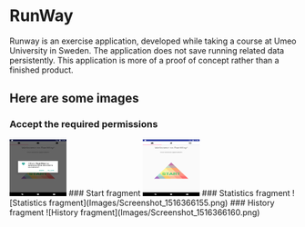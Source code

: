 # RunWay
Runway is an exercise application, developed while taking a course at Umeo University in Sweden. The application does not save running related data persistently. This application is more of a proof of concept rather than a finished product.

## Here are some images
### Accept the required permissions
<img src="Images/Screenshot_1516365139.png" width="100" height="100">
### Start fragment

<img src="Images/Screenshot_1516366152.png" width="100" height="100">
### Statistics fragment
![Statistics fragment](Images/Screenshot_1516366155.png)
### History fragment
![History fragment](Images/Screenshot_1516366160.png)


